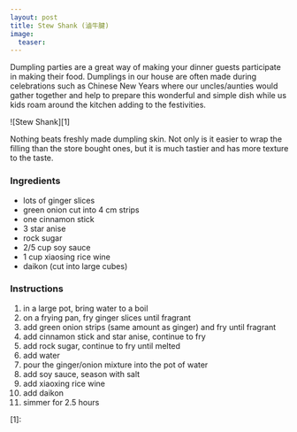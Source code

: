 ```yaml
---
layout: post
title: Stew Shank (滷牛腱)
image:
  teaser: 
---
```


Dumpling parties are a great way of making your dinner guests participate in making their food. Dumplings in our house are often made during celebrations such as Chinese New Years where our uncles/aunties would gather together and help to prepare this wonderful and simple dish while us kids roam around the kitchen adding to the festivities.


![Stew Shank][1]

Nothing beats freshly made dumpling skin. Not only is it easier to wrap the filling than the store bought ones, but it is much tastier and has more texture to the taste.

### Ingredients
- lots of ginger slices
- green onion cut into 4 cm strips
- one cinnamon stick
- 3 star anise
- rock sugar
- 2/5 cup soy sauce
- 1 cup xiaosing rice wine
- daikon (cut into large cubes)

### Instructions
1. in a large pot, bring water to a boil
1. on a frying pan, fry ginger slices until fragrant 
1. add green onion strips (same amount as ginger) and fry until fragrant
1. add cinnamon stick and star anise, continue to fry
1. add rock sugar, continue to fry until melted
1. add water
1. pour the ginger/onion mixture into the pot of water
1. add soy sauce, season with salt 
1. add xiaoxing rice wine
1. add daikon
1. simmer for 2.5 hours

[1]: 
